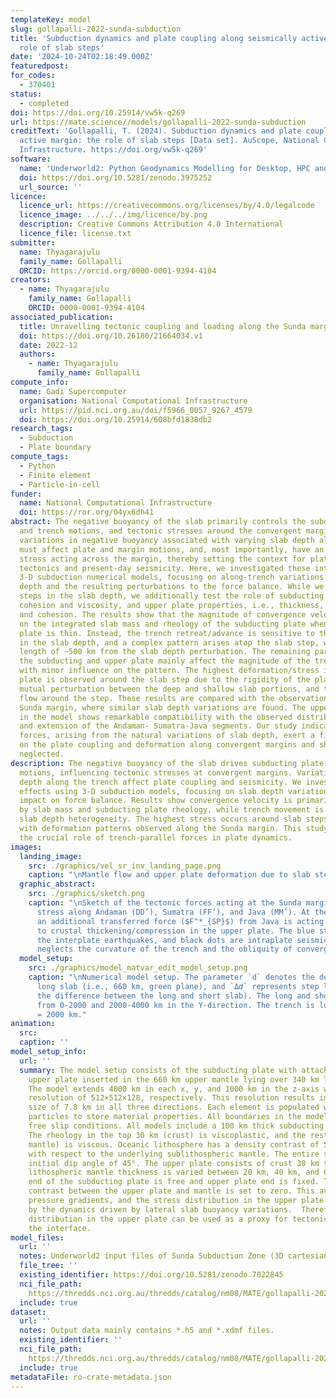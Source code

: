 ```yaml
---
templateKey: model
slug: gollapalli-2022-sunda-subduction
title: 'Subduction dynamics and plate coupling along seismically active margin: the
  role of slab steps'
date: '2024-10-24T02:18:49.000Z'
featuredpost:
for_codes:
  - 370401
status:
  - completed
doi: https://doi.org/10.25914/vw5k-q269
url: https://mate.science//models/gollapalli-2022-sunda-subduction
creditText: 'Gollapalli, T. (2024). Subduction dynamics and plate coupling along seismically
  active margin: the role of slab steps [Data set]. AuScope, National Computational
  Infrastructure. https://doi.org/vw5k-q269'
software:
  name: 'Underworld2: Python Geodynamics Modelling for Desktop, HPC and Cloud'
  doi: https://doi.org/10.5281/zenodo.3975252
  url_source: ''
licence:
  licence_url: https://creativecommons.org/licenses/by/4.0/legalcode
  licence_image: ../../../img/licence/by.png
  description: Creative Commons Attribution 4.0 International
  licence_file: license.txt
submitter:
  name: Thyagarajulu
  family_name: Gollapalli
  ORCID: https://orcid.org/0000-0001-9394-4104
creators:
  - name: Thyagarajulu
    family_name: Gollapalli
    ORCID: 0000-0001-9394-4104
associated_publication:
  title: Unravelling tectonic coupling and loading along the Sunda margin through 3-D regional numerical  modelling
  doi: https://doi.org/10.26180/21664034.v1
  date: 2022-12
  authors:
    - name: Thyagarajulu
      family_name: Gollapalli
compute_info:
  name: Gadi Supercomputer
  organisation: National Computational Infrastructure
  url: https://pid.nci.org.au/doi/f5966_0057_9267_4579
  doi: https://doi.org/10.25914/608bfd1838db2
research_tags:
  - Subduction
  - Plate boundary
compute_tags:
  - Python
  - Finite element
  - Particle-in-cell
funder:
  name: National Computational Infrastructure
  doi: https://ror.org/04yx6dh41
abstract: The negative buoyancy of the slab primarily controls the subducting plate
  and trench motions, and tectonic stresses around the convergent margins. Lateral
  variations in negative buoyancy associated with varying slab depth along strike
  must affect plate and margin motions, and, most importantly, have an impact on the
  stress acting across the margin, thereby setting the context for plate coupling,
  tectonics and present-day seismicity. Here, we investigated these interactions in
  3-D subduction numerical models, focusing on along-trench variations in the subduction
  depth and the resulting perturbations to the force balance. While we focus on the
  steps in the slab depth, we additionally test the role of subducting plate, i.e.,
  cohesion and viscosity, and upper plate properties, i.e., thickness, viscosity,
  and cohesion. The results show that the magnitude of convergence velocity only depends
  on the integrated slab mass and rheology of the subducting plate when the upper
  plate is thin. Instead, the trench retreat/advance is sensitive to the heterogeneity
  in the slab depth, and a complex pattern arises atop the slab step, with a characteristic
  length of ~500 km from the slab depth perturbation. The remaining parameters of
  the subducting and upper plate mainly affect the magnitude of the trench velocities
  with minor influence on the pattern. The highest deformation/stress in the upper
  plate is observed around the slab step due to the rigidity of the plate, causing
  mutual perturbation between the deep and shallow slab portions, and the lateral
  flow around the step. These results are compared with the observations along the
  Sunda margin, where similar slab depth variations are found. The upper plate deformation
  in the model shows remarkable compatibility with the observed distributions of compression
  and extension of the Andaman- Sumatra-Java segments. Our study indicates that trench-parallel
  forces, arising from the natural variations of slab depth, exert a first-order control
  on the plate coupling and deformation along convergent margins and should not be
  neglected.
description: The negative buoyancy of the slab drives subducting plate and trench
  motions, influencing tectonic stresses at convergent margins. Variations in slab
  depth along the trench affect plate coupling and seismicity. We investigated these
  effects using 3-D subduction models, focusing on slab depth variations and their
  impact on force balance. Results show convergence velocity is primarily controlled
  by slab mass and subducting plate rheology, while trench movement is sensitive to
  slab depth heterogeneity. The highest stress occurs around slab steps, aligning
  with deformation patterns observed along the Sunda margin. This study highlights
  the crucial role of trench-parallel forces in plate dynamics.
images:
  landing_image:
    src: ./graphics/vel_sr_inv_landing_page.png
    caption: "\nMantle flow and upper plate deformation due to slab step"
  graphic_abstract:
    src: ./graphics/sketch.png
    caption: "\nSketch of the tectonic forces acting at the Sunda margin and interface
      stress along Andaman (DD’), Sumatra (FF’), and Java (MM’). At the Sumatra margin,
      an additional transferred force ($F^*_{SP}$) from Java is acting that contributes
      to crustal thickening/compression in the upper plate. The blue stars represent
      the interplate earthquakes, and black dots are intraplate seismicity. The sketch
      neglects the curvature of the trench and the obliquity of convergence."
  model_setup:
    src: ./graphics/model_matvar_edit_model_setup.png
    caption: "\nNumerical model setup. The parameter `d` denotes the depth of the
      long slab (i.e., 660 km, green plane), and `Δ𝑑` represents step length (i.e.,
      the difference between the long and short slab). The long and short slabs extend
      from 0-2000 and 2000-4000 km in the Y-direction. The trench is located at X
      = 2000 km."
animation:
  src:
  caption: ''
model_setup_info:
  url: ''
  summary: The model setup consists of the subducting plate with attached slab and
    upper plate inserted in the 660 km upper mantle lying over 340 km lower mantle.
    The model extends 4000 km in each x, y, and 1000 km in the z-axis with a numerical
    resolution of 512×512×128, respectively. This resolution results in an element
    size of 7.8 km in all three directions. Each element is populated with 20 Lagrangian
    particles to store material properties. All boundaries in the model are under
    free slip conditions. All models include a 100 km thick subducting plate and slab.
    The rheology in the top 30 km (crust) is viscoplastic, and the rest (70 km lithospheric
    mantle) is viscous. Oceanic lithosphere has a density contrast of 50 $kg/m^3$
    with respect to the underlying sublithospheric mantle. The entire slab has a uniform
    initial dip angle of 45°. The upper plate consists of crust 30 km thick, and its
    lithospheric mantle thickness is varied between 20 km, 40 km, and 60 km. The trailing
    end of the subducting plate is free and upper plate end is fixed. The density
    contrast between the upper plate and mantle is set to zero. This avoids lithostatic
    pressure gradients, and the stress distribution in the upper plate is only influenced
    by the dynamics driven by lateral slab buoyancy variations.  Therefore, the stress
    distribution in the upper plate can be used as a proxy for tectonic coupling at
    the interface.
model_files:
  url: ''
  notes: Underworld2 input files of Sunda Subduction Zone (3D cartesian models).
  file_tree: ''
  existing_identifier: https://doi.org/10.5281/zenodo.7022845
  nci_file_path: 
    https://thredds.nci.org.au/thredds/catalog/nm08/MATE/gollapalli-2022-sunda-subduction/catalog.html
  include: true
dataset:
  url: ''
  notes: Output data mainly contains *.h5 and *.xdmf files.
  existing_identifier: ''
  nci_file_path: 
    https://thredds.nci.org.au/thredds/catalog/nm08/MATE/gollapalli-2022-sunda-subduction/catalog.html
  include: true
metadataFile: ro-crate-metadata.json
---
```

